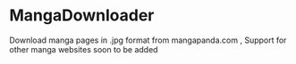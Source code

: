 # MangaDownloader
Download manga pages in .jpg format from mangapanda.com , Support for other manga websites soon to be added

